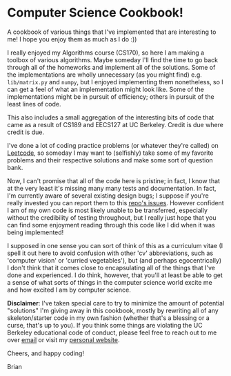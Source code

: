 # Computer Science Cookbook!

A cookbook of various things that I've implemented that are interesting to me! I hope you enjoy them as much as I do :))

I really enjoyed my Algorithms course (CS170), so here I am making a toolbox of various algorithms. Maybe someday I'll find the time to go back through all of the homeworks and implement all of the solutions. Some of the implementations are wholly unnecessary (as you might find) e.g. `lib/matrix.py` and `numpy`, but I enjoyed implementing them nonetheless, so I can get a feel of what an implementation might look like. Some of the implementations might be in pursuit of efficiency; others in pursuit of the least lines of code. 

This also includes a small aggregation of the interesting bits of code that came as a result of CS189 and EECS127 at UC Berkeley. Credit is due where credit is due. 

I've done a lot of coding practice problems (or whatever they're called) on [Leetcode](https://leetcode.com/bri25yu/), so someday I may want to (selfishly) take some of my favorite problems and their respective solutions and make some sort of question bank. 

Now, I can't promise that all of the code here is pristine; in fact, I know that at the very least it's missing many many tests and documentation. In fact, I'm currently aware of several existing design bugs; I suppose if you're really invested you can report them to this [repo's issues](https://github.com/bri25yu/Computer-Science-Cookbook/issues). However confident I am of my own code is most likely unable to be transferred, especially without the credibility of testing throughout, but I really just hope that you can find some enjoyment reading through this code like I did when it was being implemented! 

I supposed in one sense you can sort of think of this as a curriculum vitae (I spell it out here to avoid confusion with other 'cv' abbreviations, such as 'computer vision' or 'curried vegetables'), but (and perhaps egocentrically) I don't think that it comes close to encapsulating all of the things that I've done and experienced. I do think, however, that you'll at least be able to get a sense of what sorts of things in the computer science world excite me and how excited I am by computer science. 

**Disclaimer**: I've taken special care to try to minimize the amount of potential "solutions" I'm giving away in this cookbook, mostly by rewriting all of any skeleton/starter code in my own fashion (whether that's a blessing or a curse, that's up to you). If you think some things are violating the UC Berkeley educational code of conduct, please feel free to reach out to me over [email](mailto:bri25yu@berkeley.edu) or visit my [personal website](https://bri25yu.github.io). 

Cheers, and happy coding!

Brian
